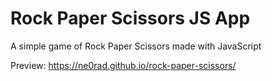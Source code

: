 # Rock Paper Scissors JS App
A simple game of Rock Paper Scissors made with JavaScript 

Preview: https://ne0rad.github.io/rock-paper-scissors/
